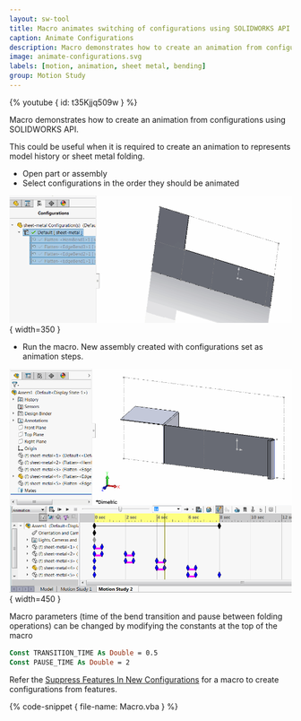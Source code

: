 ```yaml
---
layout: sw-tool
title: Macro animates switching of configurations using SOLIDWORKS API
caption: Animate Configurations
description: Macro demonstrates how to create an animation from configurations to represents model history or sheet metal folding
image: animate-configurations.svg
labels: [motion, animation, sheet metal, bending]
group: Motion Study
---
```

{% youtube { id: t35Kjjq509w } %}

Macro demonstrates how to create an animation from configurations using SOLIDWORKS API.

This could be useful when it is required to create an animation to represents model history or sheet metal folding.

* Open part or assembly
* Select configurations in the order they should be animated

![Multiple configurations selected in the configurations tab](sheet-metal-bending-animation.png){ width=350 }

* Run the macro. New assembly created with configurations set as animation steps.

![Sheet metal bending animation](motion-study-configuration-animation.png){ width=450 }

Macro parameters (time of the bend transition and pause between folding operations) can be changed by modifying the constants at the top of the macro

~~~ vb
Const TRANSITION_TIME As Double = 0.5
Const PAUSE_TIME As Double = 2
~~~

Refer the [Suppress Features In New Configurations](solidworks-api/document/features-manager/create-feature-configurations/) for a macro to create configurations from features.

{% code-snippet { file-name: Macro.vba } %}